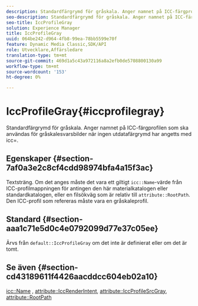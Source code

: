 ```yaml
---
description: Standardfärgrymd för gråskala. Anger namnet på ICC-färgprofilen som ska användas för gråskalesvarsbilder när ingen utdatafärgrymd har angetts med icc=.
seo-description: Standardfärgrymd för gråskala. Anger namnet på ICC-färgprofilen som ska användas för gråskalesvarsbilder när ingen utdatafärgrymd har angetts med icc=.
seo-title: IccProfileGray
solution: Experience Manager
title: IccProfileGray
uuid: 064be242-d964-4fb8-99ea-78bb5599e70f
feature: Dynamic Media Classic,SDK/API
role: Utvecklare,Affärsledare
translation-type: tm+mt
source-git-commit: 469d1a5c43a972116a8a2efb0de5708800130a99
workflow-type: tm+mt
source-wordcount: '153'
ht-degree: 0%

---
```



# IccProfileGray{#iccprofilegray}

Standardfärgrymd för gråskala. Anger namnet på ICC-färgprofilen som ska användas för gråskalesvarsbilder när ingen utdatafärgrymd har angetts med icc=.

## Egenskaper {#section-7af0a3e2c8cf4cdd98974bfa4a15f3ac}

Textsträng. Om det anges måste det vara ett giltigt `icc::Name`-värde från ICC-profilmappningen för antingen den här materialkatalogen eller standardkatalogen, eller en filsökväg som är relativ till `attribute::RootPath`. Den ICC-profil som refereras måste vara en gråskaleprofil.

## Standard {#section-aaa1c71e5d0c4e0792099d77e37c05ee}

Ärvs från `default::IccProfileGray` om det inte är definierat eller om det är tomt.

## Se även {#section-cd43189611f4426aacddcc604eb02a10}

[icc::Name](../../../../../ir-api/material-cat/image-rendering-api-ref/c-ir-material-catalog/c-ir-icc-profile-map-reference/r-ir-name-icc.md#reference-7a293ede360e433782575f8f6a562ac2) ,  [attribute::IccRenderIntent](../../../../../ir-api/material-cat/image-rendering-api-ref/c-ir-material-catalog/c-ir-attributes-reference/r-ir-iccrenderintent.md#reference-3b80b7a4c25545a593c5076f318b5c40),  [attribute::IccProfileSrcGray](../../../../../ir-api/material-cat/image-rendering-api-ref/c-ir-material-catalog/c-ir-attributes-reference/r-ir-iccprofilesrcgray.md#reference-a2abcd4aa5864738bbea8f55706deaf2),  [attribute::RootPath](../../../../../ir-api/material-cat/image-rendering-api-ref/c-ir-material-catalog/c-ir-attributes-reference/r-ir-rootpath.md#reference-a4d7c96b62e14fcbad1740c702f160f3)
